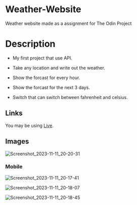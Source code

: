 # Weather-Website

Weather website made as a assignment for The Odin Project


# Description


- My first project that use API.

- Take any location and write out the weather.

- Show the forcast for every hour.

- Show the forcast for the next 3 days.

- Switch that can switch between fahrenheit and celsius.

## Links

You may be using [Live](https://elliotnykvist.github.io/Weather-App/).

## Images

![Screenshot_2023-11-11_20-20-31](https://github.com/ElliotNykvist/Weather-App/assets/126269599/84005289-2998-46bc-9d7d-5e7e701621ef)

### Mobile


![Screenshot_2023-11-11_20-17-41](https://github.com/ElliotNykvist/Weather-App/assets/126269599/b56731c7-5619-43ba-99ea-5d99b1e51e81)

![Screenshot_2023-11-11_20-18-07](https://github.com/ElliotNykvist/Weather-App/assets/126269599/2ef4227d-f173-4322-9727-6668c4d8b1fc)

![Screenshot_2023-11-11_20-18-45](https://github.com/ElliotNykvist/Weather-App/assets/126269599/1d8076d9-609f-4719-a065-bb21fc34c1be)
